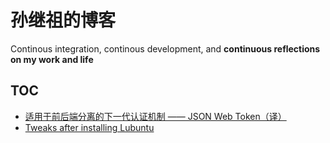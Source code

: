 # 孙继祖的博客

Continous integration, continous development, and **continuous reflections on my work and life**

## TOC

* [适用于前后端分离的下一代认证机制 —— JSON Web Token（译）](https://github.com/smilingsun/blog/issues/1)
* [Tweaks after installing Lubuntu](https://github.com/smilingsun/blog/issues/2)
